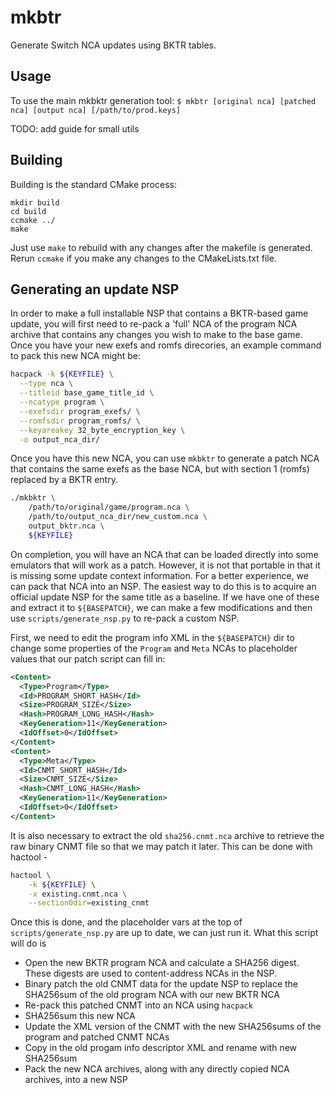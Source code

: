 # mkbtr

Generate Switch NCA updates using BKTR tables.

## Usage

To use the main mkbktr generation tool:
`$ mkbtr [original nca] [patched nca] [output nca] [/path/to/prod.keys]`

TODO: add guide for small utils

## Building

Building is the standard CMake process:
```
mkdir build
cd build
ccmake ../
make
```

Just use `make` to rebuild with any changes after the makefile is generated. Rerun `ccmake` if you make any changes to the CMakeLists.txt file.


## Generating an update NSP

In order to make a full installable NSP that contains a BKTR-based game update,
you will first need to re-pack a 'full' NCA of the program NCA archive that
contains any changes you wish to make to the base game. Once you have your new
exefs and romfs direcories, an example command to pack this new NCA might be:

```sh
hacpack -k ${KEYFILE} \
  --type nca \
  --titleid base_game_title_id \
  --ncatype program \
  --exefsdir program_exefs/ \
  --romfsdir program_romfs/ \
  --keyareakey 32_byte_encryption_key \
  -o output_nca_dir/
```

Once you have this new NCA, you can use `mkbktr` to generate a patch NCA that
contains the same exefs as the base NCA, but with section 1 (romfs) replaced by
a BKTR entry.

```sh
./mkbktr \
    /path/to/original/game/program.nca \
    /path/to/output_nca_dir/new_custom.nca \
    output_bktr.nca \
    ${KEYFILE}
```

On completion, you will have an NCA that can be loaded directly into some
emulators that will work as a patch. However, it is not that portable in that
it is missing some update context information. For a better experience, we can
pack that NCA into an NSP. The easiest way to do this is to acquire an official
update NSP for the same title as a baseline. If we have one of these and
extract it to `${BASEPATCH}`, we can make a few modifications and then use
`scripts/generate_nsp.py` to re-pack a custom NSP.

First, we need to edit the program info XML in the `${BASEPATCH}` dir to
change some properties of the `Program` and `Meta` NCAs to placeholder values
that our patch script can fill in:

```xml
<Content>
  <Type>Program</Type>
  <Id>PROGRAM_SHORT_HASH</Id>
  <Size>PROGRAM_SIZE</Size>
  <Hash>PROGRAM_LONG_HASH</Hash>
  <KeyGeneration>11</KeyGeneration>
  <IdOffset>0</IdOffset>
</Content>
<Content>
  <Type>Meta</Type>
  <Id>CNMT_SHORT_HASH</Id>
  <Size>CNMT_SIZE</Size>
  <Hash>CNMT_LONG_HASH</Hash>
  <KeyGeneration>11</KeyGeneration>
  <IdOffset>0</IdOffset>
</Content>
```

It is also necessary to extract the old `sha256.cnmt.nca` archive to retrieve
the raw binary CNMT file so that we may patch it later. This can be done with
hactool -
```sh
hactool \
    -k ${KEYFILE} \
    -x existing.cnmt.nca \
    --section0dir=existing_cnmt
```

Once this is done, and the placeholder vars at the top of
`scripts/generate_nsp.py` are up to date, we can just run it. What this script
will do is

- Open the new BKTR program NCA and calculate a SHA256 digest. These digests
are used to content-address NCAs in the NSP.
- Binary patch the old CNMT data for the update NSP to replace the SHA256sum of
the old program NCA with our new BKTR NCA
- Re-pack this patched CNMT into an NCA using `hacpack`
- SHA256sum this new NCA
- Update the XML version of the CNMT with the new SHA256sums of the program and
patched CNMT NCAs
- Copy in the old progam info descriptor XML and rename with new SHA256sum
- Pack the new NCA archives, along with any directly copied NCA archives, into
a new NSP
